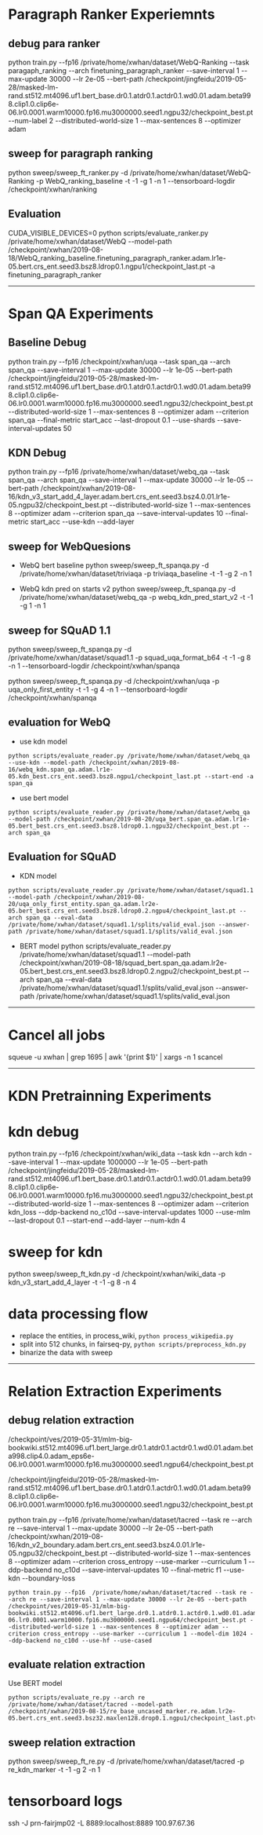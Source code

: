 # Paragraph Ranker Experiemnts
## debug para ranker
python train.py --fp16  /private/home/xwhan/dataset/WebQ-Ranking --task paragaph_ranking --arch finetuning_paragraph_ranker --save-interval 1 --max-update 30000 --lr 2e-05 --bert-path /checkpoint/jingfeidu/2019-05-28/masked-lm-rand.st512.mt4096.uf1.bert_base.dr0.1.atdr0.1.actdr0.1.wd0.01.adam.beta998.clip1.0.clip6e-06.lr0.0001.warm10000.fp16.mu3000000.seed1.ngpu32/checkpoint_best.pt --num-label 2 --distributed-world-size 1 --max-sentences 8 --optimizer adam 
## sweep for paragraph ranking
python sweep/sweep_ft_ranker.py -d /private/home/xwhan/dataset/WebQ-Ranking -p WebQ_ranking_baseline -t -1 -g 1 -n 1 --tensorboard-logdir /checkpoint/xwhan/ranking 
## Evaluation 
CUDA_VISIBLE_DEVICES=0 python scripts/evaluate_ranker.py /private/home/xwhan/dataset/WebQ --model-path /checkpoint/xwhan/2019-08-18/WebQ_ranking_baseline.finetuning_paragraph_ranker.adam.lr1e-05.bert.crs_ent.seed3.bsz8.ldrop0.1.ngpu1/checkpoint_last.pt -a finetuning_paragraph_ranker

------------------------------------

# Span QA Experiments
## Baseline Debug
python train.py --fp16 /checkpoint/xwhan/uqa --task span_qa --arch span_qa --save-interval 1 --max-update 30000 --lr 1e-05 --bert-path /checkpoint/jingfeidu/2019-05-28/masked-lm-rand.st512.mt4096.uf1.bert_base.dr0.1.atdr0.1.actdr0.1.wd0.01.adam.beta998.clip1.0.clip6e-06.lr0.0001.warm10000.fp16.mu3000000.seed1.ngpu32/checkpoint_best.pt --distributed-world-size 1 --max-sentences 8 --optimizer adam --criterion span_qa --final-metric start_acc --last-dropout 0.1 --use-shards --save-interval-updates 50 
## KDN Debug
python train.py --fp16 /private/home/xwhan/dataset/webq_qa --task span_qa --arch span_qa --save-interval 1 --max-update 30000 --lr 1e-05 --bert-path /checkpoint/xwhan/2019-08-16/kdn_v3_start_add_4_layer.adam.bert.crs_ent.seed3.bsz4.0.01.lr1e-05.ngpu32/checkpoint_best.pt --distributed-world-size 1 --max-sentences 8 --optimizer adam --criterion span_qa --save-interval-updates 10 --final-metric start_acc --use-kdn --add-layer


## sweep for WebQuesions
* WebQ bert baseline
python sweep/sweep_ft_spanqa.py -d /private/home/xwhan/dataset/triviaqa -p triviaqa_baseline -t -1 -g 2 -n 1

* WebQ kdn pred on starts v2
python sweep/sweep_ft_spanqa.py -d /private/home/xwhan/dataset/webq_qa -p webq_kdn_pred_start_v2 -t -1 -g 1 -n 1



## sweep for SQuAD 1.1 
python sweep/sweep_ft_spanqa.py -d /private/home/xwhan/dataset/squad1.1 -p squad_uqa_format_b64 -t -1 -g 8 -n 1 --tensorboard-logdir /checkpoint/xwhan/spanqa

python sweep/sweep_ft_spanqa.py -d /checkpoint/xwhan/uqa -p uqa_only_first_entity -t -1 -g 4 -n 1 --tensorboard-logdir /checkpoint/xwhan/spanqa

## evaluation for WebQ
* use kdn model 
```
python scripts/evaluate_reader.py /private/home/xwhan/dataset/webq_qa --use-kdn --model-path /checkpoint/xwhan/2019-08-16/webq_kdn.span_qa.adam.lr1e-05.kdn_best.crs_ent.seed3.bsz8.ngpu1/checkpoint_last.pt --start-end -a span_qa
```
* use bert model
```
python scripts/evaluate_reader.py /private/home/xwhan/dataset/webq_qa --model-path /checkpoint/xwhan/2019-08-20/uqa_bert.span_qa.adam.lr1e-05.bert_best.crs_ent.seed3.bsz8.ldrop0.1.ngpu32/checkpoint_best.pt --arch span_qa 
```

## Evaluation for SQuAD
* KDN model
```
python scripts/evaluate_reader.py /private/home/xwhan/dataset/squad1.1 --model-path /checkpoint/xwhan/2019-08-20/uqa_only_first_entity.span_qa.adam.lr2e-05.bert_best.crs_ent.seed3.bsz8.ldrop0.2.ngpu4/checkpoint_last.pt --arch span_qa --eval-data /private/home/xwhan/dataset/squad1.1/splits/valid_eval.json --answer-path /private/home/xwhan/dataset/squad1.1/splits/valid_eval.json
```
* BERT model
python scripts/evaluate_reader.py /private/home/xwhan/dataset/squad1.1 --model-path /checkpoint/xwhan/2019-08-18/squad_bert.span_qa.adam.lr2e-05.bert_best.crs_ent.seed3.bsz8.ldrop0.2.ngpu2/checkpoint_best.pt --arch span_qa --eval-data /private/home/xwhan/dataset/squad1.1/splits/valid_eval.json --answer-path /private/home/xwhan/dataset/squad1.1/splits/valid_eval.json

------------------------------------

# Cancel all jobs
squeue -u xwhan | grep 1695 | awk '{print $1}' | xargs -n 1 scancel

------------------------------------
# KDN Pretrainning Experiments
# kdn debug
python train.py --fp16 /checkpoint/xwhan/wiki_data --task kdn --arch kdn --save-interval 1 --max-update 1000000 --lr 1e-05 --bert-path /checkpoint/jingfeidu/2019-05-28/masked-lm-rand.st512.mt4096.uf1.bert_base.dr0.1.atdr0.1.actdr0.1.wd0.01.adam.beta998.clip1.0.clip6e-06.lr0.0001.warm10000.fp16.mu3000000.seed1.ngpu32/checkpoint_best.pt --distributed-world-size 1 --max-sentences 8 --optimizer adam --criterion kdn_loss --ddp-backend no_c10d --save-interval-updates 1000 --use-mlm --last-dropout 0.1 --start-end --add-layer --num-kdn 4
# sweep for kdn
python sweep/sweep_ft_kdn.py -d /checkpoint/xwhan/wiki_data -p kdn_v3_start_add_4_layer -t -1 -g 8 -n 4

# data processing flow
* replace the entities, in process_wiki, `python process_wikipedia.py`
* split into 512 chunks, in fairseq-py, `python scripts/preprocess_kdn.py`
* binarize the data with sweep

------------------------------------
# Relation Extraction Experiments

## debug relation extraction
/checkpoint/ves/2019-05-31/mlm-big-bookwiki.st512.mt4096.uf1.bert_large.dr0.1.atdr0.1.actdr0.1.wd0.01.adam.beta998.clip4.0.adam_eps6e-06.lr0.0001.warm10000.fp16.mu3000000.seed1.ngpu64/checkpoint_best.pt

/checkpoint/jingfeidu/2019-05-28/masked-lm-rand.st512.mt4096.uf1.bert_base.dr0.1.atdr0.1.actdr0.1.wd0.01.adam.beta998.clip1.0.clip6e-06.lr0.0001.warm10000.fp16.mu3000000.seed1.ngpu32/checkpoint_best.pt

python train.py --fp16  /private/home/xwhan/dataset/tacred --task re --arch re --save-interval 1 --max-update 30000 --lr 2e-05 --bert-path /checkpoint/xwhan/2019-08-16/kdn_v2_boundary.adam.bert.crs_ent.seed3.bsz4.0.01.lr1e-05.ngpu32/checkpoint_best.pt --distributed-world-size 1 --max-sentences 8 --optimizer adam --criterion cross_entropy --use-marker --curriculum 1 --ddp-backend no_c10d --save-interval-updates 10 --final-metric f1 --use-kdn --boundary-loss

```use
python train.py --fp16  /private/home/xwhan/dataset/tacred --task re --arch re --save-interval 1 --max-update 30000 --lr 2e-05 --bert-path /checkpoint/ves/2019-05-31/mlm-big-bookwiki.st512.mt4096.uf1.bert_large.dr0.1.atdr0.1.actdr0.1.wd0.01.adam.beta998.clip4.0.adam_eps6e-06.lr0.0001.warm10000.fp16.mu3000000.seed1.ngpu64/checkpoint_best.pt --distributed-world-size 1 --max-sentences 8 --optimizer adam --criterion cross_entropy --use-marker --curriculum 1 --model-dim 1024 --ddp-backend no_c10d --use-hf --use-cased
```

## evaluate relation extraction
Use BERT model
```
python scripts/evaluate_re.py --arch re /private/home/xwhan/dataset/tacred --model-path /checkpoint/xwhan/2019-08-15/re_base_uncased_marker.re.adam.lr2e-05.bert.crs_ent.seed3.bsz32.maxlen128.drop0.1.ngpu1/checkpoint_last.ptvxa
```

## sweep relation extraction
python sweep/sweep_ft_re.py -d /private/home/xwhan/dataset/tacred -p re_kdn_marker -t -1 -g 2 -n 1 

# tensorboard logs
ssh -J prn-fairjmp02 -L 8889:localhost:8889 100.97.67.36


